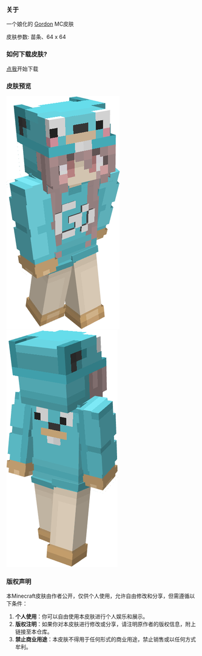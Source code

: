 ### 关于

一个娘化的 [Gordon](https://go.dev/blog/gopher) MC皮肤

皮肤参数: 苗条、64 x 64

### 如何下载皮肤?

[点我](./Skin/Gordon.png)开始下载

### 皮肤预览

![前视图](./demo/demo_1.png)  ![后视图](./demo/demo_2.png)

### 版权声明

本Minecraft皮肤由作者公开，仅供个人使用，允许自由修改和分享，但需遵循以下条件：

1. **个人使用**：你可以自由使用本皮肤进行个人娱乐和展示。
2. **版权注明**：如果你对本皮肤进行修改或分享，请注明原作者的版权信息，附上链接至本仓库。
3. **禁止商业用途**：本皮肤不得用于任何形式的商业用途，禁止销售或以任何方式牟利。
